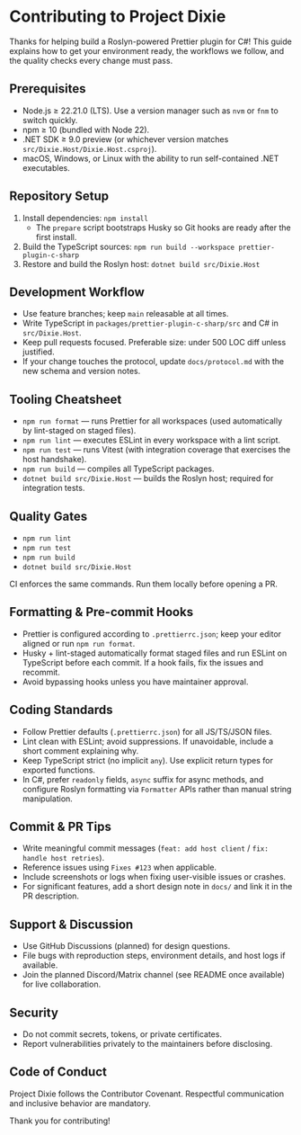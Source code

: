 # Contributing to Project Dixie

Thanks for helping build a Roslyn-powered Prettier plugin for C#! This guide explains how to get your environment ready, the workflows we follow, and the quality checks every change must pass.

## Prerequisites

- Node.js ≥ 22.21.0 (LTS). Use a version manager such as `nvm` or `fnm` to switch quickly.
- npm ≥ 10 (bundled with Node 22).
- .NET SDK ≥ 9.0 preview (or whichever version matches `src/Dixie.Host/Dixie.Host.csproj`).
- macOS, Windows, or Linux with the ability to run self-contained .NET executables.

## Repository Setup

1. Install dependencies: `npm install`
   - The `prepare` script bootstraps Husky so Git hooks are ready after the first install.
2. Build the TypeScript sources: `npm run build --workspace prettier-plugin-c-sharp`
3. Restore and build the Roslyn host: `dotnet build src/Dixie.Host`

## Development Workflow

- Use feature branches; keep `main` releasable at all times.
- Write TypeScript in `packages/prettier-plugin-c-sharp/src` and C# in `src/Dixie.Host`.
- Keep pull requests focused. Preferable size: under 500 LOC diff unless justified.
- If your change touches the protocol, update `docs/protocol.md` with the new schema and version notes.

## Tooling Cheatsheet

- `npm run format` — runs Prettier for all workspaces (used automatically by lint-staged on staged files).
- `npm run lint` — executes ESLint in every workspace with a lint script.
- `npm run test` — runs Vitest (with integration coverage that exercises the host handshake).
- `npm run build` — compiles all TypeScript packages.
- `dotnet build src/Dixie.Host` — builds the Roslyn host; required for integration tests.

## Quality Gates

- `npm run lint`
- `npm run test`
- `npm run build`
- `dotnet build src/Dixie.Host`

CI enforces the same commands. Run them locally before opening a PR.

## Formatting & Pre-commit Hooks

- Prettier is configured according to `.prettierrc.json`; keep your editor aligned or run `npm run format`.
- Husky + lint-staged automatically format staged files and run ESLint on TypeScript before each commit. If a hook fails, fix the issues and recommit.
- Avoid bypassing hooks unless you have maintainer approval.

## Coding Standards

- Follow Prettier defaults (`.prettierrc.json`) for all JS/TS/JSON files.
- Lint clean with ESLint; avoid suppressions. If unavoidable, include a short comment explaining why.
- Keep TypeScript strict (no implicit `any`). Use explicit return types for exported functions.
- In C#, prefer `readonly` fields, `async` suffix for async methods, and configure Roslyn formatting via `Formatter` APIs rather than manual string manipulation.

## Commit & PR Tips

- Write meaningful commit messages (`feat: add host client` / `fix: handle host retries`).
- Reference issues using `Fixes #123` when applicable.
- Include screenshots or logs when fixing user-visible issues or crashes.
- For significant features, add a short design note in `docs/` and link it in the PR description.

## Support & Discussion

- Use GitHub Discussions (planned) for design questions.
- File bugs with reproduction steps, environment details, and host logs if available.
- Join the planned Discord/Matrix channel (see README once available) for live collaboration.

## Security

- Do not commit secrets, tokens, or private certificates.
- Report vulnerabilities privately to the maintainers before disclosing.

## Code of Conduct

Project Dixie follows the Contributor Covenant. Respectful communication and inclusive behavior are mandatory.

Thank you for contributing!
